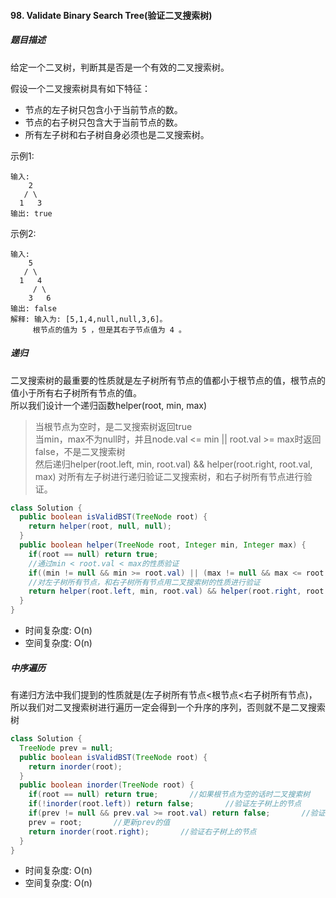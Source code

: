 #### 98. Validate Binary Search Tree(验证二叉搜索树)
##### 题目描述
给定一个二叉树，判断其是否是一个有效的二叉搜索树。

假设一个二叉搜索树具有如下特征：

* 节点的左子树只包含小于当前节点的数。
* 节点的右子树只包含大于当前节点的数。
* 所有左子树和右子树自身必须也是二叉搜索树。  

示例1: 
```
输入:
    2
   / \
  1   3
输出: true
``` 
示例2: 
```
输入:
    5
   / \
  1   4
     / \
    3   6
输出: false
解释: 输入为: [5,1,4,null,null,3,6]。
     根节点的值为 5 ，但是其右子节点值为 4 。
```
##### 递归
二叉搜索树的最重要的性质就是左子树所有节点的值都小于根节点的值，根节点的值小于所有右子树所有节点的值。  
所以我们设计一个递归函数helper(root, min, max)  
> 当根节点为空时，是二叉搜索树返回true  
> 当min，max不为null时，并且node.val <= min || root.val >= max时返回false，不是二叉搜索树  
> 然后递归helper(root.left, min, root.val) && helper(root.right, root.val, max) 对所有左子树进行递归验证二叉搜索树，和右子树所有节点进行验证。

```Java
class Solution {
  public boolean isValidBST(TreeNode root) {
    return helper(root, null, null);
  }
  public boolean helper(TreeNode root, Integer min, Integer max) {
    if(root == null) return true;
    //通过min < root.val < max的性质验证
    if((min != null && min >= root.val) || (max != null && max <= root.val)) return false;
    //对左子树所有节点，和右子树所有节点用二叉搜索树的性质进行验证
    return helper(root.left, min, root.val) && helper(root.right, root.val, max);
  }
}
```
* 时间复杂度: O(n)
* 空间复杂度: O(n)
##### 中序遍历
有递归方法中我们提到的性质就是(左子树所有节点<根节点<右子树所有节点)，所以我们对二叉搜索树进行遍历一定会得到一个升序的序列，否则就不是二叉搜索树
```Java
class Solution {
  TreeNode prev = null;
  public boolean isValidBST(TreeNode root) {
    return inorder(root);
  }
  public boolean inorder(TreeNode root) {
    if(root == null) return true;       //如果根节点为空的话时二叉搜索树
    if(!inorder(root.left)) return false;       //验证左子树上的节点  
    if(prev != null && prev.val >= root.val) return false;       //验证上一个值是否小于当前值(即中序遍历完成的上一个节点小于当前的值)
    prev = root;       //更新prev的值
    return inorder(root.right);       //验证右子树上的节点
  }
}
```
* 时间复杂度: O(n)
* 空间复杂度: O(n)


